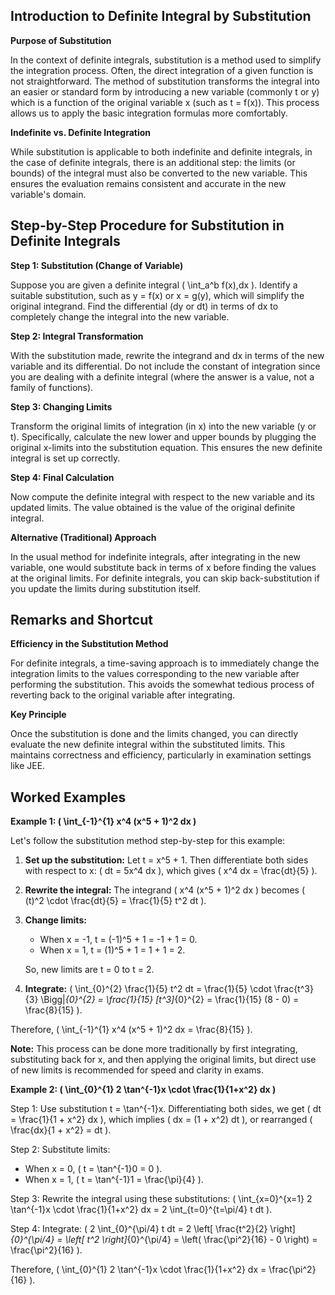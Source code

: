 ## Introduction to Definite Integral by Substitution

**Purpose of Substitution**

In the context of definite integrals, substitution is a method used to simplify the integration process. Often, the direct integration of a given function is not straightforward. The method of substitution transforms the integral into an easier or standard form by introducing a new variable (commonly t or y) which is a function of the original variable x (such as t = f(x)). This process allows us to apply the basic integration formulas more comfortably.

**Indefinite vs. Definite Integration**

While substitution is applicable to both indefinite and definite integrals, in the case of definite integrals, there is an additional step: the limits (or bounds) of the integral must also be converted to the new variable. This ensures the evaluation remains consistent and accurate in the new variable's domain.



## Step-by-Step Procedure for Substitution in Definite Integrals

**Step 1: Substitution (Change of Variable)**

Suppose you are given a definite integral \( \int_a^b f(x)\,dx \). Identify a suitable substitution, such as y = f(x) or x = g(y), which will simplify the original integrand. Find the differential (dy or dt) in terms of dx to completely change the integral into the new variable.

**Step 2: Integral Transformation**

With the substitution made, rewrite the integrand and dx in terms of the new variable and its differential. Do not include the constant of integration since you are dealing with a definite integral (where the answer is a value, not a family of functions).

**Step 3: Changing Limits**

Transform the original limits of integration (in x) into the new variable (y or t). Specifically, calculate the new lower and upper bounds by plugging the original x-limits into the substitution equation. This ensures the new definite integral is set up correctly.

**Step 4: Final Calculation**

Now compute the definite integral with respect to the new variable and its updated limits. The value obtained is the value of the original definite integral.

**Alternative (Traditional) Approach**

In the usual method for indefinite integrals, after integrating in the new variable, one would substitute back in terms of x before finding the values at the original limits. For definite integrals, you can skip back-substitution if you update the limits during substitution itself.



## Remarks and Shortcut

**Efficiency in the Substitution Method**

For definite integrals, a time-saving approach is to immediately change the integration limits to the values corresponding to the new variable after performing the substitution. This avoids the somewhat tedious process of reverting back to the original variable after integrating.

**Key Principle**

Once the substitution is done and the limits changed, you can directly evaluate the new definite integral within the substituted limits. This maintains correctness and efficiency, particularly in examination settings like JEE.



## Worked Examples

**Example 1: \( \int_{-1}^{1} x^4 (x^5 + 1)^2 dx \)**

Let's follow the substitution method step-by-step for this example:

1. **Set up the substitution:** Let t = x^5 + 1. Then differentiate both sides with respect to x: \( dt = 5x^4 dx \), which gives \( x^4 dx = \frac{dt}{5} \).

2. **Rewrite the integral:** The integrand \( x^4 (x^5 + 1)^2 dx \) becomes \( (t)^2 \cdot \frac{dt}{5} = \frac{1}{5} t^2 dt \).

3. **Change limits:**
   - When x = -1, t = (-1)^5 + 1 = -1 + 1 = 0.
   - When x = 1, t = (1)^5 + 1 = 1 + 1 = 2.

   So, new limits are t = 0 to t = 2.

4. **Integrate:** \( \int_{0}^{2} \frac{1}{5} t^2 dt = \frac{1}{5} \cdot \frac{t^3}{3} \Bigg|_{0}^{2} = \frac{1}{15} [t^3]_{0}^{2} = \frac{1}{15} (8 - 0) = \frac{8}{15} \).

Therefore, \( \int_{-1}^{1} x^4 (x^5 + 1)^2 dx = \frac{8}{15} \).

**Note:** This process can be done more traditionally by first integrating, substituting back for x, and then applying the original limits, but direct use of new limits is recommended for speed and clarity in exams.

**Example 2: \( \int_{0}^{1} 2 \tan^{-1}x \cdot \frac{1}{1+x^2} dx \)**

Step 1: Use substitution t = \tan^{-1}x. Differentiating both sides, we get \( dt = \frac{1}{1 + x^2} dx \), which implies \( dx = (1 + x^2) dt \), or rearranged \( \frac{dx}{1 + x^2} = dt \).

Step 2: Substitute limits:
- When x = 0, \( t = \tan^{-1}0 = 0 \).
- When x = 1, \( t = \tan^{-1}1 = \frac{\pi}{4} \).

Step 3: Rewrite the integral using these substitutions:
\( \int_{x=0}^{x=1} 2 \tan^{-1}x \cdot \frac{1}{1+x^2} dx = 2 \int_{t=0}^{t=\pi/4} t dt \).

Step 4: Integrate:
\( 2 \int_{0}^{\pi/4} t dt = 2 \left[ \frac{t^2}{2} \right]_{0}^{\pi/4} = \left[ t^2 \right]_{0}^{\pi/4} = \left( \frac{\pi^2}{16} - 0 \right) = \frac{\pi^2}{16} \).

Therefore, \( \int_{0}^{1} 2 \tan^{-1}x \cdot \frac{1}{1+x^2} dx = \frac{\pi^2}{16} \).


